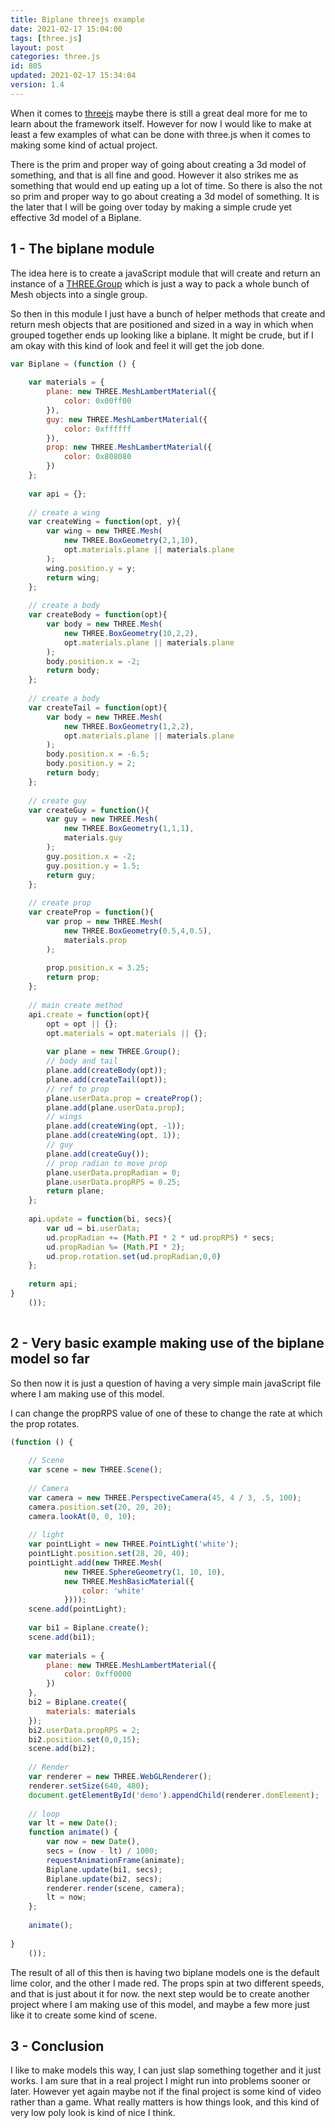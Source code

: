 ```yaml
---
title: Biplane threejs example
date: 2021-02-17 15:04:00
tags: [three.js]
layout: post
categories: three.js
id: 805
updated: 2021-02-17 15:34:04
version: 1.4
---
```


When it comes to [threejs](https://threejs.org/) maybe there is still a great deal more for me to learn about the framework itself. However for now I would like to make at least a few examples of what can be done with three.js when it comes to making some kind of actual project.

There is the prim and proper way of going about creating a 3d model of something, and that is all fine and good. However it also strikes me as something that would end up eating up a lot of time. So there is also the not so prim and proper way to go about creating a 3d model of something. It is the later that I will be going over today by making a simple crude yet effective 3d model of a Biplane.

<!-- more -->


## 1 - The biplane module

The idea here is to create a javaScript module that will create and return an instance of a [THREE.Group](/2018/05/16/threejs-grouping-mesh-objects/) which is just a way to pack a whole bunch of Mesh objects into a single group.

So then in this module I just have a bunch of helper methods that create and return mesh objects that are positioned and sized in a way in which when grouped together ends up looking like a biplane. It might be crude, but if I am okay with this kind of look and feel it will get the job done.

```js
var Biplane = (function () {
 
    var materials = {
        plane: new THREE.MeshLambertMaterial({
            color: 0x00ff00
        }),
        guy: new THREE.MeshLambertMaterial({
            color: 0xffffff
        }),
        prop: new THREE.MeshLambertMaterial({
            color: 0x808080
        })
    };
 
    var api = {};
 
    // create a wing
    var createWing = function(opt, y){
        var wing = new THREE.Mesh(
            new THREE.BoxGeometry(2,1,10),
            opt.materials.plane || materials.plane
        );
        wing.position.y = y;
        return wing;
    };
 
    // create a body
    var createBody = function(opt){
        var body = new THREE.Mesh(
            new THREE.BoxGeometry(10,2,2),
            opt.materials.plane || materials.plane
        );
        body.position.x = -2;
        return body;
    };
 
    // create a body
    var createTail = function(opt){
        var body = new THREE.Mesh(
            new THREE.BoxGeometry(1,2,2),
            opt.materials.plane || materials.plane
        );
        body.position.x = -6.5;
        body.position.y = 2;
        return body;
    };
 
    // create guy
    var createGuy = function(){
        var guy = new THREE.Mesh(
            new THREE.BoxGeometry(1,1,1),
            materials.guy
        );
        guy.position.x = -2;
        guy.position.y = 1.5;
        return guy;
    };
 
    // create prop
    var createProp = function(){
        var prop = new THREE.Mesh(
            new THREE.BoxGeometry(0.5,4,0.5),
            materials.prop
        );
        
        prop.position.x = 3.25;
        return prop;
    };
 
    // main create method
    api.create = function(opt){
        opt = opt || {};
        opt.materials = opt.materials || {};
 
        var plane = new THREE.Group();
        // body and tail
        plane.add(createBody(opt));
        plane.add(createTail(opt));
        // ref to prop
        plane.userData.prop = createProp();
        plane.add(plane.userData.prop);
        // wings
        plane.add(createWing(opt, -1));
        plane.add(createWing(opt, 1));
        // guy
        plane.add(createGuy());
        // prop radian to move prop
        plane.userData.propRadian = 0;
        plane.userData.propRPS = 0.25;
        return plane;
    };
 
    api.update = function(bi, secs){
        var ud = bi.userData;
        ud.propRadian += (Math.PI * 2 * ud.propRPS) * secs;
        ud.propRadian %= (Math.PI * 2);
        ud.prop.rotation.set(ud.propRadian,0,0)
    };
 
    return api;
}
    ());
 
```

## 2 - Very basic example making use of the biplane model so far

So then now it is just a question of having a very simple main javaScript file where I am making use of this model.

 I can change the propRPS value of one of these to change the rate at which the prop rotates.

```js
(function () {
 
    // Scene
    var scene = new THREE.Scene();
 
    // Camera
    var camera = new THREE.PerspectiveCamera(45, 4 / 3, .5, 100);
    camera.position.set(20, 20, 20);
    camera.lookAt(0, 0, 10);
 
    // light
    var pointLight = new THREE.PointLight('white');
    pointLight.position.set(28, 20, 40);
    pointLight.add(new THREE.Mesh(
            new THREE.SphereGeometry(1, 10, 10),
            new THREE.MeshBasicMaterial({
                color: 'white'
            })));
    scene.add(pointLight);
 
    var bi1 = Biplane.create();
    scene.add(bi1);
 
    var materials = {
        plane: new THREE.MeshLambertMaterial({
            color: 0xff0000
        })
    },
    bi2 = Biplane.create({
        materials: materials
    });
    bi2.userData.propRPS = 2;
    bi2.position.set(0,0,15);
    scene.add(bi2);
 
    // Render
    var renderer = new THREE.WebGLRenderer();
    renderer.setSize(640, 480);
    document.getElementById('demo').appendChild(renderer.domElement);
 
    // loop
    var lt = new Date();
    function animate() {
        var now = new Date(),
        secs = (now - lt) / 1000;
        requestAnimationFrame(animate);
        Biplane.update(bi1, secs);
        Biplane.update(bi2, secs);
        renderer.render(scene, camera);
        lt = now;
    };
 
    animate();
 
}
    ());
```

The result of all of this then is having two biplane models one is the default lime color, and the other I made red. The props spin at two different speeds, and that is just about it for now. the next step would be to create another project where I am making use of this model, and maybe a few more just like it to create some kind of scene.

## 3 - Conclusion

I like to make models this way, I can just slap something together and it just works. I am sure that in a real project I might run into problems sooner or later. However yet again maybe not if the final project is some kind of video rather than a game. What really matters is how things look, and this kind of very low poly look is kind of nice I think.
